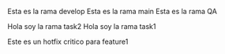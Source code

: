 Esta es la rama develop
Esta es la rama main
Esta es la rama QA

Hola soy la rama task2
Hola soy la rama task1

Este es un hotfix critico para feature1
